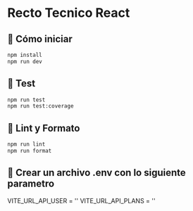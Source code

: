 # Recto Tecnico React

## 🚀 Cómo iniciar

```bash
npm install
npm run dev
```

## 🧪 Test

```bash
npm run test
npm run test:coverage
```

## 💅 Lint y Formato

```bash
npm run lint
npm run format
```
## 🧪 Crear un archivo .env con lo siguiente parametro

VITE_URL_API_USER = ''
VITE_URL_API_PLANS = ''
